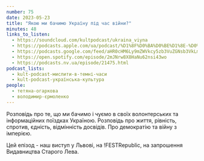 ```yaml
---
number: 75
date: 2023-05-23
title: "Якою ми бачимо Україну під час війни?"
minutes: 48
links_to_listen:
  - https://soundcloud.com/kultpodcast/ukraina_viyna
  - https://podcasts.apple.com/ua/podcast/%D1%8F%D0%BA%D0%BE%D1%8E-%D0%BC%D0%B8-%D0%B1%D0%B0%D1%87%D0%B8%D0%BC%D0%BE-%D1%83%D0%BA%D1%80%D0%B0%D1%97%D0%BD%D1%83-%D0%BF%D1%96%D0%B4-%D1%87%D0%B0%D1%81-%D0%B2%D1%96%D0%B9%D0%BD%D0%B8/id1581339249?i=1000614138596
  - https://podcasts.google.com/feed/aHR0cHM6Ly9mZWVkcy5zb3VuZGNsb3VkLmNvbS91c2Vycy9zb3VuZGNsb3VkOnVzZXJzOjg5MjM3MjAyNy9zb3VuZHMucnNz/episode/dGFnOnNvdW5kY2xvdWQsMjAxMDp0cmFja3MvMTUyMDQ5ODEyNQ?sa=X&ved=0CAUQkfYCahcKEwjg5YaZ6JmDAxUAAAAAHQAAAAAQAg
  - https://open.spotify.com/episode/2mJNrw8X8HaNu62nsi43wo
  - https://podcasts.nv.ua/episode/21475.html
podcast_lists:
  - kult-podcast-мислити-в-темні-часи
  - kult-podcast-українська-культура
people:
  - тетяна-огаркова
  - володимир-єрмоленко
---
```


Розповідь про те, що ми бачимо і чуємо в своїх волонтерських та інформаційних
поїздках Україною. Розповідь про життя, рівність, спротив, єдність, відмінність
досвідів. Про демократію та війну з імперією.

Цей епізод - наш виступ у Львові, на !FESTRepublic, на запрошення Видавництва
Старого Лева.
